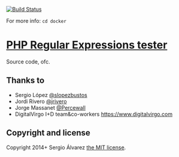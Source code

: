 [![Build Status](https://sergio.am/code/xrg.es/actions/workflows/deploy/badge.svg?style=flat-square)](https://sergio.am/code/xrg.es)

For more info: `cd docker`

# [PHP Regular Expressions tester](http://xrg.es)

Source code, ofc.

## Thanks to

- Sergio López [@slopezbustos](http://twitter.com/slopezbustos)
- Jordi Rivero [@jrivero](http://twitter.com/jrivero)
- Jorge Massanet [@Percewall](http://twitter.com/Percewall)
- DigitalVirgo I+D team&co-workers <https://www.digitalvirgo.com>

## Copyright and license

Copyright 2014+ Sergio Álvarez [the MIT license](LICENSE).
